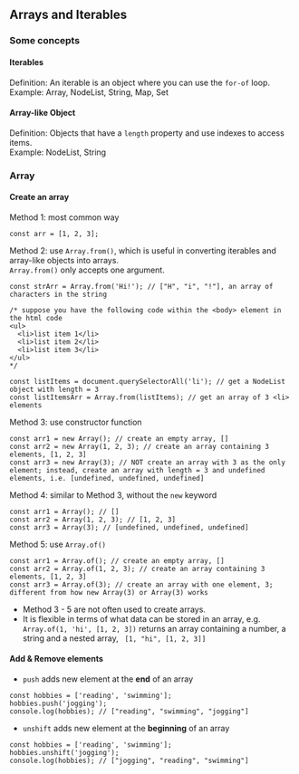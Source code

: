 ## Arrays and Iterables

### Some concepts

#### Iterables
Definition: An iterable is an object where you can use the `for-of` loop.<br />
Example: Array, NodeList, String, Map, Set

#### Array-like Object
Definition: Objects that have a `length` property and use indexes to access items.<br />
Example: NodeList, String

### Array

#### Create an array
Method 1: most common way
```
const arr = [1, 2, 3];
```

Method 2: use `Array.from()`, which is useful in converting iterables and array-like objects into arrays. <br />
`Array.from()` only accepts one argument.
```
const strArr = Array.from('Hi!'); // ["H", "i", "!"], an array of characters in the string
```
```
/* suppose you have the following code within the <body> element in the html code
<ul>
  <li>list item 1</li>
  <li>list item 2</li>
  <li>list item 3</li>
</ul>
*/

const listItems = document.querySelectorAll('li'); // get a NodeList object with length = 3
const listItemsArr = Array.from(listItems); // get an array of 3 <li> elements
```

Method 3: use constructor function
```
const arr1 = new Array(); // create an empty array, []
const arr2 = new Array(1, 2, 3); // create an array containing 3 elements, [1, 2, 3]
const arr3 = new Array(3); // NOT create an array with 3 as the only element; instead, create an array with length = 3 and undefined elements, i.e. [undefined, undefined, undefined]
```

Method 4: similar to Method 3, without the `new` keyword
```
const arr1 = Array(); // []
const arr2 = Array(1, 2, 3); // [1, 2, 3]
const arr3 = Array(3); // [undefined, undefined, undefined]
```

Method 5: use `Array.of()`
```
const arr1 = Array.of(); // create an empty array, []
const arr2 = Array.of(1, 2, 3); // create an array containing 3 elements, [1, 2, 3]
const arr3 = Array.of(3); // create an array with one element, 3; different from how new Array(3) or Array(3) works
```
- Method 3 - 5 are not often used to create arrays.
- It is flexible in terms of what data can be stored in an array, e.g. `Array.of(1, 'hi', [1, 2, 3])` returns an array containing a number, a string and a nested array, `
[1, "hi", [1, 2, 3]]`

#### Add & Remove elements
- `push` adds new element at the **end** of an array
```
const hobbies = ['reading', 'swimming'];
hobbies.push('jogging');
console.log(hobbies); // ["reading", "swimming", "jogging"]
```
- `unshift` adds new element at the **beginning** of an array
```
const hobbies = ['reading', 'swimming'];
hobbies.unshift('jogging');
console.log(hobbies); // ["jogging", "reading", "swimming"]
```
